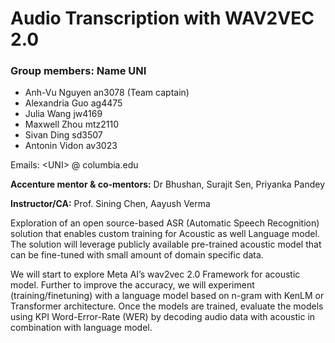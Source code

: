 # Audio Transcription with WAV2VEC 2.0 

### Group members: Name UNI 
- Anh-Vu Nguyen an3078 (Team captain)
- Alexandria Guo ag4475
- Julia Wang jw4169
- Maxwell Zhou mtz2110
- Sivan Ding sd3507
- Antonin Vidon av3023

Emails:  &lt;UNI&gt; @ columbia.edu

**Accenture mentor & co-mentors:** Dr Bhushan, Surajit Sen, Priyanka Pandey

**Instructor/CA:** Prof. Sining Chen, Aayush Verma

Exploration of an open source-based ASR (Automatic Speech Recognition) solution that enables custom training for Acoustic as well Language model. The solution will leverage publicly available pre-trained acoustic model that can be fine-tuned with small amount of domain specific data. 

We will start to explore Meta AI’s wav2vec 2.0 Framework for acoustic model.
Further to improve the accuracy, we will experiment (training/finetuning) with a language model based on n-gram with KenLM or Transformer architecture. Once the models are trained, evaluate the models using KPI Word-Error-Rate (WER) by decoding audio data with acoustic in combination with language model.




